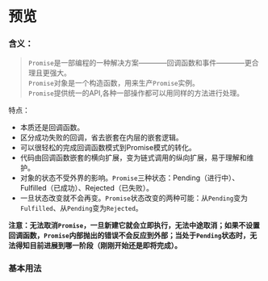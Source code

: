 # 预览  

### 含义： 

> `Promise`是一部编程的一种解决方案————回调函数和事件————更合理且更强大。  
> `Promise`对象是一个构造函数，用来生产`Promise`实例。  
> `Promise`提供统一的API,各种一部操作都可以用同样的方法进行处理。  

特点：  
* 本质还是回调函数。  
* 区分成功失败的回调，省去嵌套在内层的嵌套逻辑。  
* 可以很轻松的完成回调函数模式到Promise模式的转化。  
* 代码由回调函数嵌套的横向扩展，变为链式调用的纵向扩展，易于理解和维护。  
* 对象的状态不受外界的影响。`Promise`三种状态：Pending（进行中）、Fulfilled（已成功）、Rejected（已失败）。  
* 一旦状态改变就不会再变。`Promise`状态改变的两种可能：从`Pending`变为`Fulfilled`、从`Pending`变为`Rejected`。  

**注意：无法取消`Promise`，一旦新建它就会立即执行，无法中途取消；如果不设置回调函数，`Promise`内部抛出的错误不会反应到外部；当处于`Pending`状态时，无法得知目前进展到哪一阶段（刚刚开始还是即将完成）。**  

### 基本用法
